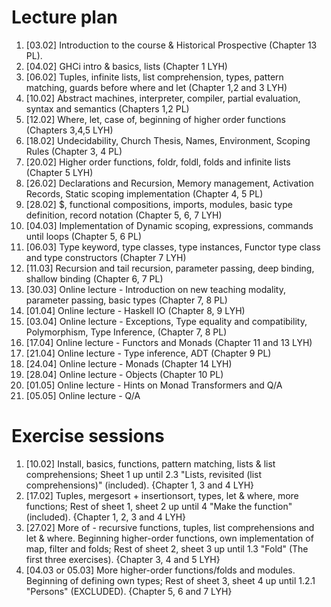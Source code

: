 # Lecture plan

1. [03.02] Introduction to the course & Historical Prospective (Chapter 13 PL).
1. [04.02] GHCi intro & basics, lists (Chapter 1 LYH)
1. [06.02] Tuples, infinite lists, list comprehension, types, pattern matching, guards before where and let (Chapter 1,2 and 3 LYH)
1. [10.02] Abstract machines, interpreter, compiler, partial evaluation, syntax and semantics (Chapters 1,2 PL)
1. [12.02] Where, let, case of, beginning of higher order functions (Chapters 3,4,5 LYH)
1. [18.02] Undecidability, Church Thesis, Names, Environment, Scoping Rules (Chapter 3, 4 PL)
1. [20.02] Higher order functions, foldr, foldl, folds and infinite lists (Chapter 5 LYH)
1. [26.02] Declarations and Recursion, Memory management, Activation Records, Static scoping implementation (Chapter 4, 5 PL)
1. [28.02] $, functional compositions, imports, modules, basic type definition, record notation (Chapter 5, 6, 7 LYH)
1. [04.03] Implementation of Dynamic scoping, expressions, commands until loops (Chapter 5, 6 PL)
1. [06.03] Type keyword, type classes, type instances, Functor type class and type constructors (Chapter 7 LYH)
1. [11.03] Recursion and tail recursion, parameter passing, deep binding, shallow binding (Chapter 6, 7 PL)
1. [30.03] Online lecture - Introduction on new teaching modality, parameter passing, basic types (Chapter 7, 8 PL)
1. [01.04] Online lecture - Haskell IO (Chapter 8, 9 LYH)
1. [03.04] Online lecture - Exceptions, Type equality and compatibility, Polymorphism, Type Inference, (Chapter 7, 8 PL)
1. [17.04] Online lecture - Functors and Monads (Chapter 11 and 13 LYH)
1. [21.04] Online lecture - Type inference, ADT (Chapter 9 PL)
1. [24.04] Online lecture - Monads (Chapter 14 LYH)
1. [28.04] Online lecture - Objects (Chapter 10 PL)
1. [01.05] Online lecture - Hints on Monad Transformers and Q/A
1. [05.05] Online lecture - Q/A


# Exercise sessions

1. [10.02] Install, basics, functions, pattern matching, lists & list comprehensions; Sheet 1 up until 2.3 "Lists, revisited (list comprehensions)" (included). {Chapter 1, 3 and 4 LYH}
1. [17.02] Tuples, mergesort + insertionsort, types, let & where, more functions; Rest of sheet 1, sheet 2 up until 4 "Make the function" (included). {Chapter 1, 2, 3 and 4 LYH}
1. [27.02] More of - recursive functions, tuples, list comprehensions and let & where. Beginning higher-order functions, own implementation of map, filter and folds; Rest of sheet 2, sheet 3 up until 1.3 "Fold" (The first three exercises). {Chapter 3, 4 and 5 LYH}
1. [04.03 or 05.03] More higher-order functions/folds and modules. Beginning of defining own types; Rest of sheet 3, sheet 4 up until 1.2.1 "Persons" (EXCLUDED). {Chapter 5, 6 and 7 LYH}
